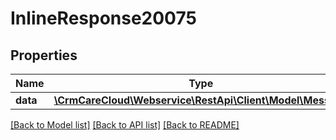 # InlineResponse20075

## Properties
Name | Type | Description | Notes
------------ | ------------- | ------------- | -------------
**data** | [**\CrmCareCloud\Webservice\RestApi\Client\Model\Message**](Message.md) |  | [optional] 

[[Back to Model list]](../../README.md#documentation-for-models) [[Back to API list]](../../README.md#documentation-for-api-endpoints) [[Back to README]](../../README.md)

